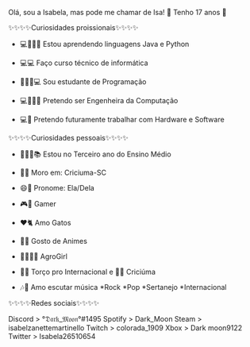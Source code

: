   Olá, sou a Isabela, mas pode me chamar de Isa! 👋
  Tenho 17 anos 🎂

✨✨✨✨Curiosidades proissionais✨✨✨✨

- 💻👩🏼‍💻 Estou aprendendo linguagens Java e Python

- 💻💻 Faço curso técnico de informática

- 👩🏼‍🎓💻 Sou estudante de Programação

- 💻👩🏼‍💻 Pretendo ser Engenheira da Computação

- 💻💼 Pretendo futuramente trabalhar com Hardware e Software


✨✨✨✨Curiosidades pessoais✨✨✨✨

- 👩🏼‍🎓📚 Estou no Terceiro ano do Ensino Médio

- 📍🏡  Moro em: Criciuma-SC

- 😄🖤 Pronome: Ela/Dela

- 🎮💜 Gamer

- ❤️🐈 Amo Gatos

- 💫💞 Gosto de Animes

- 🚜👩🏼‍🌾 AgroGirl

- 💖🤍 Torço pro Internacional e 💛🖤 Criciúma

- 🎶🎵 Amo escutar música
     *Rock
     *Pop
     *Sertanejo
     *Internacional

✨✨✨✨Redes sociais✨✨✨✨

Discord > °𝔇𝔞𝔯𝔨_𝔐𝔬𝔬𝔫°#1495
Spotify > Dark_Moon
Steam   > isabelzanettemartinello
Twitch  > colorada_1909
Xbox    > Dark moon9122
Twitter > Isabela26510654

